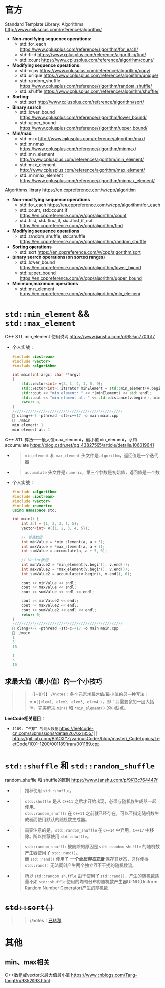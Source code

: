 
# 官方

Standard Template Library: Algorithms http://www.cplusplus.com/reference/algorithm/
- **Non-modifying sequence operations:**
  * std::for_each https://www.cplusplus.com/reference/algorithm/for_each/
  * std::find https://www.cplusplus.com/reference/algorithm/find/
  * std::count https://www.cplusplus.com/reference/algorithm/count/
- **Modifying sequence operations:**
  * std::copy https://www.cplusplus.com/reference/algorithm/copy/
  * std::unique https://www.cplusplus.com/reference/algorithm/unique/
  * std::random_shuffle https://www.cplusplus.com/reference/algorithm/random_shuffle/
  * std::shuffle https://www.cplusplus.com/reference/algorithm/shuffle/
- **Sorting**:
  * std::sort http://www.cplusplus.com/reference/algorithm/sort/
- **Binary search**
  * std::lower_bound https://www.cplusplus.com/reference/algorithm/lower_bound/
  * std::upper_bound https://www.cplusplus.com/reference/algorithm/upper_bound/
- **Min/max**:
  * std::max http://www.cplusplus.com/reference/algorithm/max/
  * std::minmax https://www.cplusplus.com/reference/algorithm/minmax/
  * std::min_element http://www.cplusplus.com/reference/algorithm/min_element/
  * std::max_element http://www.cplusplus.com/reference/algorithm/max_element/
  * std::minmax_element https://www.cplusplus.com/reference/algorithm/minmax_element/

Algorithms library https://en.cppreference.com/w/cpp/algorithm
- **Non-modifying sequence operations**
  * std::for_each https://en.cppreference.com/w/cpp/algorithm/for_each
  * std::count, std::count_if https://en.cppreference.com/w/cpp/algorithm/count
  * std::find, std::find_if, std::find_if_not https://en.cppreference.com/w/cpp/algorithm/find
- **Modifying sequence operations**
  * std::random_shuffle, std::shuffle https://en.cppreference.com/w/cpp/algorithm/random_shuffle
- **Sorting operations**
  * std::sort https://en.cppreference.com/w/cpp/algorithm/sort
- **Binary search operations (on sorted ranges)**
  * std::lower_bound https://en.cppreference.com/w/cpp/algorithm/lower_bound
  * std::upper_bound https://en.cppreference.com/w/cpp/algorithm/upper_bound
- **Minimum/maximum operations**
  * std::min_element https://en.cppreference.com/w/cpp/algorithm/min_element

# `std::min_element` && `std::max_element`

C++ STL min_element 使用说明 https://www.jianshu.com/p/959ac770fb17
- 个人实战：
  ```cpp
  #include <iostream>
  #include <vector>
  #include <algorithm>
  
  int main(int argc, char **argv) 
  {  
      std::vector<int> v{3, 1, 4, 1, 5, 9};
      std::vector<int>::iterator minElement = std::min_element(v.begin(), v.end());
      std::cout << "min element: " << *(minElement) << std::endl;
      std::cout << "min element at: " << std::distance(v.begin(), minElement) << std::endl;
      return 0;
  }
  //////////////////////////////////////////////////
   clang++-7 -pthread -std=c++17 -o main main.cpp
   ./main
  min element: 1
  min element at: 1
  ```

C++ STL 算法——最大值max_element，最小值min_element，求和accumulate https://blog.csdn.net/qq_43827595/article/details/106019641
- > `min_element` 和 `max_element` 头文件是 `algorithm`，返回值是一个迭代器
- > `accumulate` 头文件是 `numeric`，第三个参数是初始值，返回值是一个数
- 个人实战：
  ```cpp
  #include <algorithm>
  #include <iostream>
  #include <vector>
  #include <numeric> 
  using namespace std;
  
  int main() {
      int a[] = {1, 2, 3, 4, 5};
      vector<int> v({1, 2, 3, 4, 5});
  
      // 普通数组
      int minValue = *min_element(a, a + 5); 
      int maxValue = *max_element(a, a + 5); 
      int sumValue = accumulate(a, a + 5, 0);
     
      // Vector数组
      int minValue2 = *min_element(v.begin(), v.end());
      int maxValue2 = *max_element(v.begin(), v.end());
      int sumValue2 = accumulate(v.begin(), v.end(), 0);
  
      cout << minValue << endl;
      cout << maxValue << endl;
      cout << sumValue << endl << endl;
  
      cout << minValue2 << endl;
      cout << maxValue2 << endl;
      cout << sumValue2 << endl << endl;
      return 0;
  }
  //////////////////////////////////////////////////
   clang++-7 -pthread -std=c++17 -o main main.cpp
   ./main
  1
  5
  15
  
  1
  5
  15
  
  ```

## 求最大值（最小值）的一个小技巧
>> 【[:star:][`*`]】 //notes：多个元素求最大值/最小值的另一种写法：`min({elem1, elem2, elem3, elem4})`，即：只需要多加一层大括号，完美解决 `min()` 和 `*min_element()` 的小缺点。 

**LeeCode相关题目**：
- `1189. “气球” 的最大数量` https://leetcode-cn.com/submissions/detail/267621855/ || https://github.com/BIAOXYZ/variousCodes/blob/master/_CodeTopics/LeetCode/1001-1200/001189/tran/001189.cpp

# `std::shuffle` 和 `std::random_shuffle`

random_shuffle 和 shuffle的区别 https://www.jianshu.com/p/9613c764447f
- > 推荐使用 `std::shuffle`。
- > `std::shuffle` 是从 `C++11` 之后才开始出现，必须与随机数生成器一起使用。 <br> `std::random_shuffle` 在 `C++11` 之前就已经存在，可以不指定随机数生成器而使用默认的随机数生成器。
- > 需要注意的是，`std::random_shuffle` 在 `C++14` 中弃用，`C++17` 中移除。所以推荐使用 `std::shuffle`。
- > `std::random_shuffle` 被废除的原因是 `std::random_shuffle` 的随机数产生器使用了 `std::rand()`。 <br> 而 `std::rand()` 使用了 ***一个全局静态变量*** 保存其状态，这样使得 `std::rand()` 无法同时产生两个独立互不干扰的随机数流。
- > 所以 `std::random_shuffle` 由于使用了 `std::rand()`，产生的随机数质量不如 `std::shuffle` 使用的均匀分布的随机数产生器URNG(Uniform Random Number Generator)产生的随机数

# ~~`std::sort()`~~
>> //notes：[已转移](apis/sort.md)

# 其他

## min、max相关

C++数组或vector求最大值最小值 https://www.cnblogs.com/Tang-tangt/p/9352093.html
